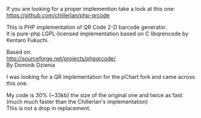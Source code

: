 If you are looking for a proper implemention take a look at this one:<br />
https://github.com/chillerlan/php-qrcode

This is PHP implementation of QR Code 2-D barcode generator.<br />
It is pure-php LGPL-licensed implementation based on C libqrencode by Kentaro Fukuchi.<br />

Based on:<br />
http://sourceforge.net/projects/phpqrcode/<br />
By Dominik Dzienia<br />

I was looking for a QR implementation for the pChart fork and came across this one.

My code is 30% (~33kb) the size of the original one and twice as fast.<br />
(much much faster than the Chillerlan's implementation)<br />
This is not a drop in replacement.<br />
